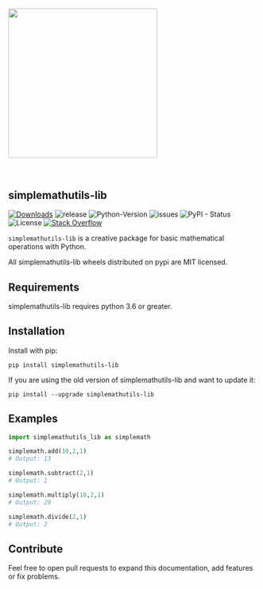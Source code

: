 <h3 align="left">
<img src="https://github.com/MattithyahuData/simplemathutils-lib/raw/master/images%20%26%20text/official_logo.jpg" width="300">
</h3><br>

## **simplemathutils-lib**

[![Downloads](https://static.pepy.tech/badge/simplemathutils_lib)](https://static.pepy.tech/badge/simplemathutils_lib) ![release](https://img.shields.io/github/v/release/MattithyahuData/simplemathutils-lib) ![Python-Version](https://img.shields.io/badge/python-3.6-blue) ![issues](https://img.shields.io/github/issues/Mattithyahudata/simplemathutils-lib) ![PyPI - Status](https://img.shields.io/pypi/status/simplemathutils-lib) ![License](https://img.shields.io/github/license/Mattithyahudata/simplemathutils-lib) [![Stack Overflow](https://img.shields.io/badge/stackoverflow-Ask%20questions-blue.svg)](
https://stackoverflow.com/questions/tagged/simplemathutils_lib)

`simplemathutils-lib` is a creative package for basic mathematical operations with Python.

All simplemathutils-lib wheels distributed on pypi are MIT licensed.

## Requirements

simplemathutils-lib requires python 3.6 or greater.

## Installation

Install with pip:

```
pip install simplemathutils-lib
```

If you are using the old version of simplemathutils-lib and want to update it:

```
pip install --upgrade simplemathutils-lib
```

## Examples

```python
import simplemathutils_lib as simplemath

simplemath.add(10,2,1) 
# Output: 13

simplemath.subtract(2,1)
# Output: 1

simplemath.multiply(10,2,1)
# Output: 20

simplemath.divide(2,1)
# Output: 2
```

## Contribute

Feel free to open pull requests to expand this documentation, add features or fix problems.

